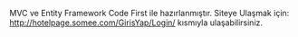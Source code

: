 MVC ve Entity Framework Code First ile hazırlanmıştır.
Siteye Ulaşmak için: http://hotelpage.somee.com/GirisYap/Login/ kısmıyla ulaşabilirsiniz.
